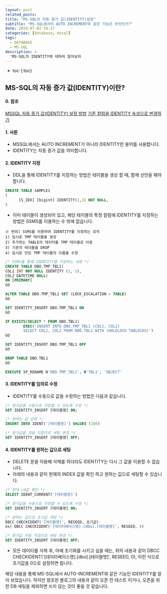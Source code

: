 ```yaml
---
layout: post
related_posts: 
title: "MS-SQL의 자동 증가 값(IDENTITY)설정"
subtitle: "MS-SQL에서의 AUTO INCREMENT와 같은 기능은 무엇인가?"
date: 2024-07-02 19:27
categories: [database, mssql]
tags:
  - DATABASE
  - MS-SQL
description: >
  'MS-SQL의 IDENTITY에 대하여 알아보자
---
```

* toc
{:toc}

## MS-SQL의 자동 증가 값(IDENTITY)이란?

#### 0. 참조
 [MSSQL 자동 증가 값(IDENTITY) 설정 방법](https://travelpark.tistory.com/50)
 [기존 칼럼을 IDENTITY 속성으로 변경하기](https://chozzahacker.blogspot.com/2014/05/alteridentity.html)

#### 1. 서론
-  MSSQL에서는 AUTO INCREMENT가 아니라 IDENTITY란 용어를 사용합니다.
-  IDENTITY는 자동 증가 값을 의미합니다.

#### 2. IDENTITY 지정
-  DDL을 통해 IDENTITY를 지정하는 방법은 테이블을 생성 할 때, 함께 선언을 해야 합니다.
```SQL
CREATE TABLE SAMPLE1
(
	  [S_IDX] [bigint] IDENTITY(1,1) NOT NULL,
)
```

*  이미 테이블이 생성되어 있고, 해당 테이블의 특정 칼럼에 IDENTITY를 지정하는 방법은 SSMS를 이용하는 수 밖에 없습니다. 
```TEXT
※ 번외) SSMS를 이용하여 IDENTITY를 지정하는 로직
1) 임시로 TMP 테이블을 생성
2) 추가하는 TABLE의 데이터를 TMP 테이블로 이동
3) 기존의 테이블을 DROP
4) 임시로 만든 TMP 테이블의 이름을 수정
```
```SQL
/* SSMS를 통해 IDENTITY를 지정하는 내용 */
CREATE TABLE DBO.TMP_TBL1(
COL1 INT NOT NULL IDENTITY (1, 1),
COL2 DATETIME NULL)
ON [PRIMARY]
GO

ALTER TABLE DBO.TMP_TBL1 SET (LOCK_ESCALATION = TABLE)
GO

SET IDENTITY_INSERT DBO.TMP_TBL1 ON
GO

IF EXISTS(SELECT * FROM DBO.TBL1)
        EXEC('INSERT INTO DBO.TMP_TBL1 (COL1, COL2)
        SELECT COL1, COL2 FROM DBO.TBL1 WITH (HOLDLOCK TABLOCKX)')
GO

SET IDENTITY_INSERT DBO.TMP_TBL1 OFF
GO

DROP TABLE DBO.TBL1
GO

EXECUTE SP_RENAME N'DBO.TMP_TBL1', N'TBL1', 'OBJECT'
```

#### 3. IDENTITY를 임의로 수정 
-  IDENTITY를 수동으로 값을 수정하는 방법은 다음과 같습니다.
```SQL
/* 증가값을 수동으로 지정할 수 있도록 수정 */
SET IDENTITY_INSERT [테이블명] ON;

/* 원하는 값 입력 */
INSERT INTO IDENT('[테이블명]') VALUES (100)

/* 증가값을 자동 지정으로 세팅 변경 */
SET IDENTITY_INSERT [테이블명] OFF;
```

#### 4. IDENTITY를 원하는 값으로 세팅
-  DELETE 문을 이용해 삭제를 하더라도 IDENTITY는 다시 그 값을 이용할 수 없습니다.
-  아래의 내용과 같이 현재의 INDEX 값을 확인 하고 원하는 값으로 세팅할 수 있습니다.
```SQL
/* 현재 id값 확인 */
SELECT IDENT_CURRENT('[테이블명]')  

/* 증가값을 수동으로 지정할 수 있도록 수정 */
SET IDENTITY_INSERT [테이블명] ON;

/* 원하는 값으로 초기값 세팅 */
DBCC CHECKIDENT('[테이블명]', RESEED, 초기값)
ex) DBCC CHECKIDENT('[데이터베이스명].[dbo].[테이블명]', RESEED, 0)

/* 증가값 자동 지정으로 세팅 변경 */
SET IDENTITY_INSERT [테이블명] OFF;
```
*  모든 데이터를 삭제 후, 아예 초기화를 시키고 싶을 때는, 위의 내용과 같이 DBCC CHECKIDENT('\[데이터베이스명].\[dbo].\[테이블명]', RESEED, 0); 이런 식으로 초기값을 0으로 설정하면 됩니다.

해당 내용을 통해 MS-SQL에서 AUTO-INCREMENT와 같은 기능인 IDENTITY를 알아 보았습니다.
하지만 참조한 블로그의 내용과 같이 오픈 전 테스트 이거나, 오픈을 위한 DB 세팅을 제외하면 쓰지 않는 것이 좋을 것 같습니다.
